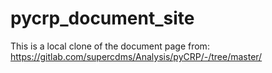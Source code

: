# pycrp_document_site

This is a local clone of the document page from: https://gitlab.com/supercdms/Analysis/pyCRP/-/tree/master/ 
